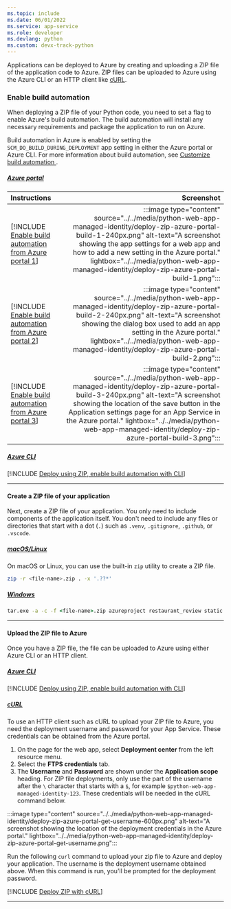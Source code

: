 ```yaml
---
ms.topic: include
ms.date: 06/01/2022
ms.service: app-service
ms.role: developer
ms.devlang: python
ms.custom: devx-track-python
---
```


Applications can be deployed to Azure by creating and uploading a ZIP file of the application code to Azure. ZIP files can be uploaded to Azure using the Azure CLI or an HTTP client like [cURL](https://curl.se/).

### Enable build automation

When deploying a ZIP file of your Python code, you need to set a flag to enable Azure's build automation. The build automation will install any necessary requirements and package the application to run on Azure.

Build automation in Azure is enabled by setting the `SCM_DO_BUILD_DURING_DEPLOYMENT` app setting in either the Azure portal or Azure CLI. For more information about build automation, see [Customize build automation
](/azure/app-service/configure-language-python#customize-build-automation).

##### [Azure portal](#tab/deploy-instructions-azportal)

| Instructions    | Screenshot |
|:----------------|-----------:|
| [!INCLUDE [Enable build automation from Azure portal 1](<./deploy-zip-azure-portal-1.md>)] | :::image type="content" source="../../media/python-web-app-managed-identity/deploy-zip-azure-portal-build-1-240px.png" alt-text="A screenshot showing the app settings for a web app and how to add a new setting in the Azure portal." lightbox="../../media/python-web-app-managed-identity/deploy-zip-azure-portal-build-1.png"::: |
| [!INCLUDE [Enable build automation from Azure portal 2](<./deploy-zip-azure-portal-2.md>)] | :::image type="content" source="../../media/python-web-app-managed-identity/deploy-zip-azure-portal-build-2-240px.png" alt-text="A screenshot showing the dialog box used to add an app setting in the Azure portal." lightbox="../../media/python-web-app-managed-identity/deploy-zip-azure-portal-build-2.png"::: |
| [!INCLUDE [Enable build automation from Azure portal 3](<./deploy-zip-azure-portal-3.md>)] | :::image type="content" source="../../media/python-web-app-managed-identity/deploy-zip-azure-portal-build-3-240px.png" alt-text="A screenshot showing the location of the save button in the Application settings page for an App Service in the Azure portal." lightbox="../../media/python-web-app-managed-identity/deploy-zip-azure-portal-build-3.png"::: |

##### [Azure CLI](#tab/deploy-instructions-azcli)

[!INCLUDE [Deploy using ZIP, enable build automation with CLI](<./deploy-zip-enable-automation-cli.md>)]

---

#### Create a ZIP file of your application

Next, create a ZIP file of your application. You only need to include components of the application itself. You don't need to include any files or directories that start with a dot (`.`) such as `.venv`, `.gitignore`, `.github`, or `.vscode`.

##### [macOS/Linux](#tab/mac-linux)

On macOS or Linux, you can use the built-in `zip` utility to create a ZIP file.

```bash
zip -r <file-name>.zip . -x '.??*'
```

##### [Windows](#tab/windows)

```cmd
tar.exe -a -c -f <file-name>.zip azureproject restaurant_review static manage.py requirements.txt
```

---

#### Upload the ZIP file to Azure

Once you have a ZIP file, the file can be uploaded to Azure using either Azure CLI or an HTTP client.

##### [Azure CLI](#tab/deploy-instructions--zip-azcli)

[!INCLUDE [Deploy using ZIP, enable build automation with CLI](<./deploy-zip-upload-zip-cli.md>)]

##### [cURL](#tab/deploy-instructions--zip-curl)

To use an HTTP client such as cURL to upload your ZIP file to Azure, you need the deployment username and password for your App Service. These credentials can be obtained from the Azure portal.

1. On the page for the web app, select **Deployment center** from the left resource menu.
1. Select the **FTPS credentials** tab.
1. The **Username** and **Password** are shown under the **Application scope** heading.  For ZIP file deployments, only use the part of the username after the `\` character that starts with a `$`, for example `$python-web-app-managed-identity-123`. These credentials will be needed in the cURL command below.

:::image type="content" source="../../media/python-web-app-managed-identity/deploy-zip-azure-portal-get-username-600px.png" alt-text="A screenshot showing the location of the deployment credentials in the Azure portal." lightbox="../../media/python-web-app-managed-identity/deploy-zip-azure-portal-get-username.png":::

Run the following `curl` command to upload your zip file to Azure and deploy your application.  The username is the deployment username obtained above.  When this command is run, you'll be prompted for the deployment password.

[!INCLUDE [Deploy ZIP with cURL](<./deploy-zip-curl.md>)]

---
